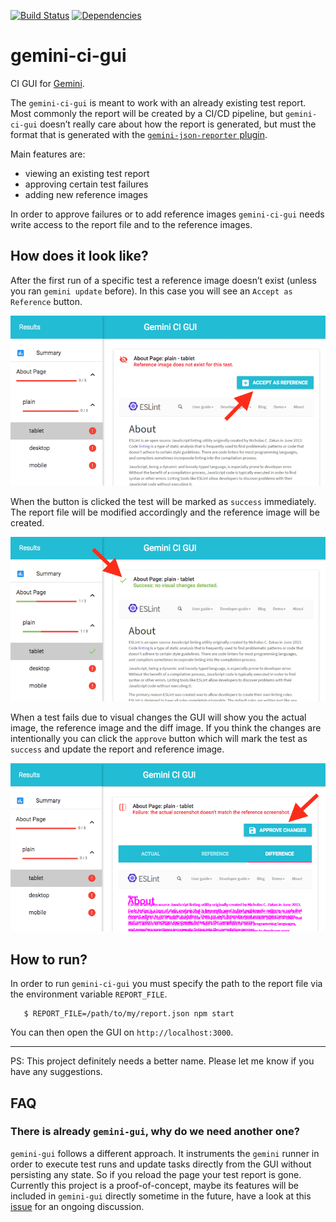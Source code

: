 [![Build Status](https://img.shields.io/travis/holidaycheck/gemini-ci-gui/master.svg?style=flat)](https://travis-ci.org/holidaycheck/gemini-ci-gui)
[![Dependencies](http://img.shields.io/david/holidaycheck/gemini-ci-gui.svg?style=flat)](https://david-dm.org/holidaycheck/gemini-ci-gui)

# gemini-ci-gui

CI GUI for [Gemini](https://gemini-testing.github.io/).

The `gemini-ci-gui` is meant to work with an already existing test report. Most commonly the report will be created by a CI/CD pipeline, but `gemini-ci-gui` doesn’t really care about how the report is generated, but must the format that is generated with the [`gemini-json-reporter` plugin](https://github.com/holidaycheck/gemini-json-reporter).

Main features are:

* viewing an existing test report
* approving certain test failures
* adding new reference images

In order to approve failures or to add reference images `gemini-ci-gui` needs write access to the report file and to the reference images.

## How does it look like?

After the first run of a specific test a reference image doesn’t exist (unless you ran `gemini update` before).
In this case you will see an `Accept as Reference` button.

![Accept as Reference Button](images/accept-as-reference.png)

When the button is clicked the test will be marked as `success` immediately. The report file will be modified accordingly and the reference image will be created.

![Successful Result](images/success.png)

When a test fails due to visual changes the GUI will show you the actual image, the reference image and the diff image. If you think the changes are intentionally you can click the `approve` button which will mark the test as `success` and update the report and reference image.

![Approve Button](images/approve.png)

## How to run?

In order to run `gemini-ci-gui` you must specify the path to the report file via the environment variable `REPORT_FILE`.

```
   $ REPORT_FILE=/path/to/my/report.json npm start
```

You can then open the GUI on `http://localhost:3000`.

-------

PS: This project definitely needs a better name. Please let me know if you have any suggestions.

## FAQ

### There is already `gemini-gui`, why do we need another one?

`gemini-gui` follows a different approach. It instruments the `gemini` runner in order to execute test runs and update tasks directly from the GUI without persisting any state. So if you reload the page your test report is gone.
Currently this project is a proof-of-concept, maybe its features will be included in `gemini-gui` directly sometime in the future, have a look at this [issue](https://github.com/gemini-testing/gemini-gui/issues/63) for an ongoing discussion.
